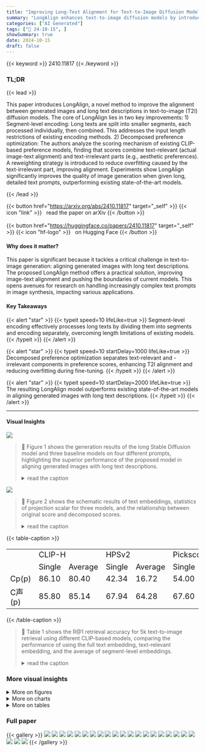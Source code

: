 ```yaml
---
title: "Improving Long-Text Alignment for Text-to-Image Diffusion Models"
summary: "LongAlign enhances text-to-image diffusion models by introducing segment-level encoding and decomposed preference optimization, achieving superior long-text alignment."
categories: ["AI Generated"]
tags: ["🔖 24-10-15", ]
showSummary: true
date: 2024-10-15
draft: false
---
```


{{< keyword >}} 2410.11817 {{< /keyword >}}

### TL;DR


{{< lead >}}

This paper introduces LongAlign, a novel method to improve the alignment between generated images and long text descriptions in text-to-image (T2I) diffusion models.  The core of LongAlign lies in two key improvements: 1) Segment-level encoding: Long texts are split into smaller segments, each processed individually, then combined. This addresses the input length restrictions of existing encoding methods. 2) Decomposed preference optimization:  The authors analyze the scoring mechanism of existing CLIP-based preference models, finding that scores combine text-relevant (actual image-text alignment) and text-irrelevant parts (e.g., aesthetic preferences).  A reweighting strategy is introduced to reduce overfitting caused by the text-irrelevant part, improving alignment. Experiments show LongAlign significantly improves the quality of image generation when given long, detailed text prompts, outperforming existing state-of-the-art models.

{{< /lead >}}


{{< button href="https://arxiv.org/abs/2410.11817" target="_self" >}}
{{< icon "link" >}} &nbsp; read the paper on arXiv
{{< /button >}}
<br><br>
{{< button href="https://huggingface.co/papers/2410.11817" target="_self" >}}
{{< icon "hf-logo" >}} &nbsp; on Hugging Face
{{< /button >}}

#### Why does it matter?
This paper is significant because it tackles a critical challenge in text-to-image generation: aligning generated images with long text descriptions.  The proposed LongAlign method offers a practical solution, improving image-text alignment and pushing the boundaries of current models. This opens avenues for research on handling increasingly complex text prompts in image synthesis, impacting various applications.
#### Key Takeaways

{{< alert "star" >}}
{{< typeit speed=10 lifeLike=true >}} Segment-level encoding effectively processes long texts by dividing them into segments and encoding separately, overcoming length limitations of existing models. {{< /typeit >}}
{{< /alert >}}

{{< alert "star" >}}
{{< typeit speed=10 startDelay=1000 lifeLike=true >}} Decomposed preference optimization separates text-relevant and -irrelevant components in preference scores, enhancing T2I alignment and reducing overfitting during fine-tuning. {{< /typeit >}}
{{< /alert >}}

{{< alert "star" >}}
{{< typeit speed=10 startDelay=2000 lifeLike=true >}} The resulting LongAlign model outperforms existing state-of-the-art models in aligning generated images with long text descriptions. {{< /typeit >}}
{{< /alert >}}

------
#### Visual Insights



![](https://ai-paper-reviewer.com/2410.11817/figures_2_0.png)

> 🔼 Figure 1 shows the generation results of the long Stable Diffusion model and three baseline models on four different prompts, highlighting the superior performance of the proposed model in aligning generated images with long text descriptions.
> <details>
> <summary>read the caption</summary>
> Figure 1: Generation results of our long Stable Diffusion and baselines. We highlight three key facts for each prompt and provide the evaluation results at the end. In each evaluation line, the four group results are arranged in order of model presentation, with S representing SD-1.5, and so on. Additionally, three or maintain the order of the key facts corresponding to each prompt.
> </details>





![](https://ai-paper-reviewer.com/2410.11817/charts_5_0.png)

> 🔼 Figure 2 shows the schematic results of text embeddings, statistics of projection scalar for three models, and the relationship between original score and decomposed scores.
> <details>
> <summary>read the caption</summary>
> Figure 2: (a) Schematic results for text embeddings. (b) Statistics of the projection scalar η for three models. (c) The relationship between the original score and the two scores after decomposition using our Denscore. In the three score tables, the diagonal represents the scores for paired data, while the off-diagonal positions indicate the scores for unpaired data.
> </details>





{{< table-caption >}}
<br><table id='2' style='font-size:20px'><tr><td rowspan="2"></td><td colspan="2">CLIP-H</td><td colspan="2">HPSv2</td><td colspan="2">Pickscore</td><td colspan="2">Denscore</td></tr><tr><td>Single</td><td>Average</td><td>Single</td><td>Average</td><td>Single</td><td>Average</td><td>Single</td><td>Average</td></tr><tr><td>Cp(p)</td><td>86.10</td><td>80.40</td><td>42.34</td><td>16.72</td><td>54.00</td><td>31.84</td><td>83.96</td><td>75.90</td></tr><tr><td>C声(p)</td><td>85.80</td><td>85.14</td><td>67.94</td><td>64.28</td><td>67.60</td><td>64.00</td><td>87.24</td><td>91.86</td></tr></table>{{< /table-caption >}}

> 🔼 Table 1 shows the R@1 retrieval accuracy for 5k text-to-image retrieval using different CLIP-based models, comparing the performance of using the full text embedding, text-relevant embedding, and the average of segment-level embeddings.
> <details>
> <summary>read the caption</summary>
> Table 1: R@1 results for 5k text-to-image retrieval using different CLIP-based models.
> </details>



### More visual insights

<details>
<summary>More on figures
</summary>


![](https://ai-paper-reviewer.com/2410.11817/figures_6_0.png)

> 🔼 Figure 1 shows generation results comparing the authors' model to other state-of-the-art models, highlighting the improved alignment of generated images with long text prompts.
> <details>
> <summary>read the caption</summary>
> Figure 1: Generation results of our long Stable Diffusion and baselines. We highlight three key facts for each prompt and provide the evaluation results at the end. In each evaluation line, the four group results are arranged in order of model presentation, with S representing SD-1.5, and so on. Additionally, three or maintain the order of the key facts corresponding to each prompt.
> </details>



![](https://ai-paper-reviewer.com/2410.11817/figures_9_0.png)

> 🔼 Figure 6 shows generation results comparing different reward signals with and without gradient reweighting, illustrating the impact of the proposed method on image generation quality.
> <details>
> <summary>read the caption</summary>
> Figure 6: Generation results using different reward signals, with and without gradient reweighting. The corresponding text conditions can be found in Appendix F.
> </details>



![](https://ai-paper-reviewer.com/2410.11817/figures_10_0.png)

> 🔼 Figure 1 shows the generation results of long Stable Diffusion and baselines for four different image generation prompts, highlighting the differences in alignment with the text descriptions.
> <details>
> <summary>read the caption</summary>
> Figure 1: Generation results of our long Stable Diffusion and baselines. We highlight three key facts for each prompt and provide the evaluation results at the end. In each evaluation line, the four group results are arranged in order of model presentation, with S representing SD-1.5, and so on. Additionally, three or maintain the order of the key facts corresponding to each prompt.
> </details>



![](https://ai-paper-reviewer.com/2410.11817/figures_15_0.png)

> 🔼 The figure illustrates the process of segmenting long text inputs, encoding each segment using CLIP, and concatenating the resulting embeddings with token adjustments to handle special tokens.
> <details>
> <summary>read the caption</summary>
> Figure 9: The visualization of our new segment-level text encoding for diffusion models is presented.
> </details>



![](https://ai-paper-reviewer.com/2410.11817/figures_15_1.png)

> 🔼 Figure 10 shows the image generation results using different embedding concatenation strategies for the segment-level text encoding method.
> <details>
> <summary>read the caption</summary>
> Figure 10: Generation results under different embedding concatenation strategies.
> </details>



![](https://ai-paper-reviewer.com/2410.11817/figures_20_0.png)

> 🔼 The figure shows generation results of long Stable Diffusion and baselines, highlighting key facts and evaluation results for each prompt.
> <details>
> <summary>read the caption</summary>
> Figure 1: Generation results of our long Stable Diffusion and baselines. We highlight three key facts for each prompt and provide the evaluation results at the end. In each evaluation line, the four group results are arranged in order of model presentation, with S representing SD-1.5, and so on. Additionally, three or maintain the order of the key facts corresponding to each prompt.
> </details>



![](https://ai-paper-reviewer.com/2410.11817/figures_20_1.png)

> 🔼 The figure displays the generation results of different models on long text prompts, highlighting the strengths and weaknesses of each model in terms of aligning generated images with the provided text descriptions.
> <details>
> <summary>read the caption</summary>
> Figure 1: Generation results of our long Stable Diffusion and baselines. We highlight three key facts for each prompt and provide the evaluation results at the end. In each evaluation line, the four group results are arranged in order of model presentation, with S representing SD-1.5, and so on. Additionally, three or maintain the order of the key facts corresponding to each prompt.
> </details>



</details>



<details>
<summary>More on charts
</summary>


![](https://ai-paper-reviewer.com/2410.11817/charts_7_0.png)

> 🔼 The chart compares the FID and Denscore results for diffusion models using different text encoding methods (CLIP with concatenation, T5 with an additional two-layer MLP, and a combination of CLIP and T5).
> <details>
> <summary>read the caption</summary>
> Figure 4: FID and Denscore results for diffusion models with different text encodings.
> </details>


![](https://ai-paper-reviewer.com/2410.11817/charts_7_1.png)

> 🔼 The chart compares the FID and Denscore performance of three different text encoding methods (CLIP-cat, T5-mlp, and CLIP+T5) for diffusion models during training.
> <details>
> <summary>read the caption</summary>
> Figure 4: FID and Denscore results for diffusion models with different text encodings.
> </details>


![](https://ai-paper-reviewer.com/2410.11817/charts_8_0.png)

> 🔼 The chart shows the FID and Denscore results for diffusion models trained with different gradient reweighting factors, illustrating the impact of this factor on model performance.
> <details>
> <summary>read the caption</summary>
> Figure 5: FID and Denscore results for diffusion models using different gradient reweighting factors.
> </details>


![](https://ai-paper-reviewer.com/2410.11817/charts_8_1.png)

> 🔼 The chart displays the FID and Denscore results obtained from diffusion models trained with varying gradient reweighting factors and training steps.
> <details>
> <summary>read the caption</summary>
> Figure 5: FID and Denscore results for diffusion models using different gradient reweighting factors.
> </details>


![](https://ai-paper-reviewer.com/2410.11817/charts_8_2.png)

> 🔼 Figure 5 shows the FID and Denscore results for diffusion models with different gradient reweighting factors (0.0, 0.3, and 0.5) across various training steps.
> <details>
> <summary>read the caption</summary>
> Figure 5: FID and Denscore results for diffusion models using different gradient reweighting factors.
> </details>


![](https://ai-paper-reviewer.com/2410.11817/charts_8_3.png)

> 🔼 The chart displays the FID and Denscore results for diffusion models trained with varying gradient reweighting factors and training steps.
> <details>
> <summary>read the caption</summary>
> Figure 5: FID and Denscore results for diffusion models using different gradient reweighting factors.
> </details>


![](https://ai-paper-reviewer.com/2410.11817/charts_8_4.png)

> 🔼 The chart displays FID and Denscore results for diffusion models trained with different gradient reweighting factors (0.0, 0.3, and 0.5) across various training steps.
> <details>
> <summary>read the caption</summary>
> Figure 5: FID and Denscore results for diffusion models using different gradient reweighting factors.
> </details>


![](https://ai-paper-reviewer.com/2410.11817/charts_8_5.png)

> 🔼 The chart displays the FID and Denscore scores for diffusion models trained with different gradient reweighting factors (0.0, 0.3, and 0.5) across various training steps.
> <details>
> <summary>read the caption</summary>
> Figure 5: FID and Denscore results for diffusion models using different gradient reweighting factors.
> </details>


![](https://ai-paper-reviewer.com/2410.11817/charts_9_0.png)

> 🔼 The bar chart displays the GPT-40 evaluation results (Loss and Win counts) for different foundation models in terms of text-to-image alignment.
> <details>
> <summary>read the caption</summary>
> Figure 7: GPT-4o evaluation results of T2I alignment across different models.
> </details>


![](https://ai-paper-reviewer.com/2410.11817/charts_17_0.png)

> 🔼 Figure 2 schematically visualizes text embeddings, projection scalar statistics for three models, and the relationship between original and decomposed scores using Denscore.
> <details>
> <summary>read the caption</summary>
> Figure 2: (a) Schematic results for text embeddings. (b) Statistics of the projection scalar η for three models. (c) The relationship between the original score and the two scores after decomposition using our Denscore. In the three score tables, the diagonal represents the scores for paired data, while the off-diagonal positions indicate the scores for unpaired data.
> </details>


![](https://ai-paper-reviewer.com/2410.11817/charts_17_1.png)

> 🔼 The chart displays the distribution of original text embeddings, text-irrelevant embeddings, and common embeddings for paired and unpaired image-text data using three different CLIP-based models.
> <details>
> <summary>read the caption</summary>
> Figure 12: The real data statistics for the diagonal paired data and the off-diagonal unpaired data.
> </details>


</details>



<details>
<summary>More on tables
</summary>


{{< table-caption >}}
<br><table id='2' style='font-size:18px'><tr><td>Model</td><td>SD-1.5</td><td>SD-2.1</td><td>PlayG-2</td><td>PixArt-�</td><td>KanD-2.2</td><td>longSD (S)</td><td>longSD (S+R)</td></tr><tr><td>FID-5k</td><td>24.96</td><td>25.80</td><td>23.92</td><td>22.36</td><td>20.04</td><td>20.09</td><td>19.63/24.28</td></tr><tr><td>Denscore-O</td><td>29.20</td><td>30.15</td><td>28.80</td><td>33.48</td><td>33.30</td><td>31.29</td><td>32.83/35.26</td></tr><tr><td>Denscore</td><td>20.29</td><td>20.91</td><td>21.22</td><td>22.78</td><td>22.70</td><td>21.72</td><td>22.74/23.79</td></tr></table>{{< /table-caption >}}
> 🔼 The table presents FID and Denscore results for 512x512 image generation using different foundation models, including the proposed model, demonstrating its improved performance.
> <details>
> <summary>read the caption</summary>
> Table 2: FID and Denscore results for 512x512 image generation using different foundation models. PlayG-2 is from Li et al. (2024a), and KanD-2.2 is from Razzhigaev et al. (2023).
> </details>

{{< table-caption >}}
<br><table id='4' style='font-size:14px'><tr><td rowspan="2">Method</td><td colspan="2">768</td><td colspan="2">1024</td></tr><tr><td>P2I</td><td>+ours</td><td>P2I</td><td>+ours</td></tr><tr><td>FID-5k</td><td>20.36</td><td>21.60</td><td>19.78</td><td>20.84</td></tr><tr><td>Denscore-O</td><td>34.45</td><td>38.71</td><td>34.78</td><td>38.51</td></tr><tr><td>Denscore</td><td>23.43</td><td>25.39</td><td>23.47</td><td>25.41</td></tr><tr><td>GPT-4o</td><td>240</td><td>583</td><td>289</td><td>536</td></tr></table>{{< /table-caption >}}
> 🔼 Table 3 presents the quantitative comparison of the original P2I diffusion model and its fine-tuned version using the proposed method across multiple evaluation metrics, including FID, Denscore-O, Denscore and GPT-4o.
> <details>
> <summary>read the caption</summary>
> Table 3: Evaluation for comparison in the P2I diffusion framework.
> </details>

{{< table-caption >}}
<table id='2' style='font-size:20px'><tr><td>max number</td><td>1</td><td>2</td><td>3</td><td>4</td><td>6</td><td>8</td></tr><tr><td>CLIP</td><td>53.06</td><td>70.90</td><td>76.70</td><td>79.62</td><td>83.00</td><td>84.12</td></tr><tr><td>HPSv2</td><td>41.86</td><td>53.66</td><td>56.48</td><td>59.14</td><td>62.58</td><td>63.96</td></tr><tr><td>Pickscore</td><td>42.34</td><td>53.86</td><td>57.56</td><td>60.22</td><td>63.60</td><td>63.54</td></tr><tr><td>Denscore</td><td>52.72</td><td>72.70</td><td>78.78</td><td>83.10</td><td>88.16</td><td>89.94</td></tr></table>{{< /table-caption >}}
> 🔼 Table 4 presents the R@1 scores for 5,000 text-to-image retrieval tasks using four different CLIP-based models (CLIP, HPSv2, Pickscore, and Denscore) with varying numbers of sentences in the input text.
> <details>
> <summary>read the caption</summary>
> Table 4: R@1 results for 5k text-to-image retrieval using different CLIP-based models.
> </details>

</details>


### Full paper

{{< gallery >}}
<img src="https://ai-paper-reviewer.com/2410.11817/1.png" class="grid-w50 md:grid-w33 xl:grid-w25" />
<img src="https://ai-paper-reviewer.com/2410.11817/2.png" class="grid-w50 md:grid-w33 xl:grid-w25" />
<img src="https://ai-paper-reviewer.com/2410.11817/3.png" class="grid-w50 md:grid-w33 xl:grid-w25" />
<img src="https://ai-paper-reviewer.com/2410.11817/4.png" class="grid-w50 md:grid-w33 xl:grid-w25" />
<img src="https://ai-paper-reviewer.com/2410.11817/5.png" class="grid-w50 md:grid-w33 xl:grid-w25" />
<img src="https://ai-paper-reviewer.com/2410.11817/6.png" class="grid-w50 md:grid-w33 xl:grid-w25" />
<img src="https://ai-paper-reviewer.com/2410.11817/7.png" class="grid-w50 md:grid-w33 xl:grid-w25" />
<img src="https://ai-paper-reviewer.com/2410.11817/8.png" class="grid-w50 md:grid-w33 xl:grid-w25" />
<img src="https://ai-paper-reviewer.com/2410.11817/9.png" class="grid-w50 md:grid-w33 xl:grid-w25" />
<img src="https://ai-paper-reviewer.com/2410.11817/10.png" class="grid-w50 md:grid-w33 xl:grid-w25" />
<img src="https://ai-paper-reviewer.com/2410.11817/11.png" class="grid-w50 md:grid-w33 xl:grid-w25" />
<img src="https://ai-paper-reviewer.com/2410.11817/12.png" class="grid-w50 md:grid-w33 xl:grid-w25" />
<img src="https://ai-paper-reviewer.com/2410.11817/13.png" class="grid-w50 md:grid-w33 xl:grid-w25" />
<img src="https://ai-paper-reviewer.com/2410.11817/14.png" class="grid-w50 md:grid-w33 xl:grid-w25" />
<img src="https://ai-paper-reviewer.com/2410.11817/15.png" class="grid-w50 md:grid-w33 xl:grid-w25" />
<img src="https://ai-paper-reviewer.com/2410.11817/16.png" class="grid-w50 md:grid-w33 xl:grid-w25" />
<img src="https://ai-paper-reviewer.com/2410.11817/17.png" class="grid-w50 md:grid-w33 xl:grid-w25" />
<img src="https://ai-paper-reviewer.com/2410.11817/18.png" class="grid-w50 md:grid-w33 xl:grid-w25" />
<img src="https://ai-paper-reviewer.com/2410.11817/19.png" class="grid-w50 md:grid-w33 xl:grid-w25" />
<img src="https://ai-paper-reviewer.com/2410.11817/20.png" class="grid-w50 md:grid-w33 xl:grid-w25" />
<img src="https://ai-paper-reviewer.com/2410.11817/21.png" class="grid-w50 md:grid-w33 xl:grid-w25" />
<img src="https://ai-paper-reviewer.com/2410.11817/22.png" class="grid-w50 md:grid-w33 xl:grid-w25" />
<img src="https://ai-paper-reviewer.com/2410.11817/23.png" class="grid-w50 md:grid-w33 xl:grid-w25" />
{{< /gallery >}}
